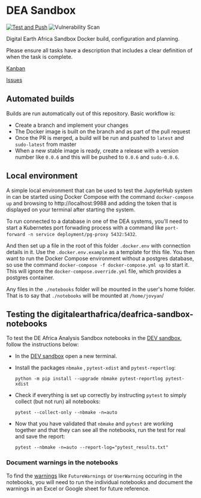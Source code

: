 # DEA Sandbox

[![Test and Push](https://github.com/digitalearthafrica/deafrica-sandbox/actions/workflows/docker-sandbox-cache.yml/badge.svg)](https://github.com/digitalearthafrica/deafrica-sandbox/actions/workflows/docker-sandbox-cache.yml)
![Vulnerability Scan](https://github.com/digitalearthafrica/dea-sandbox/workflows/Vulnerability%20Scan/badge.svg)

Digital Earth Africa Sandbox Docker build, configuration and planning.

Please ensure all tasks have a description that includes a clear definition of when the task is complete.

[Kanban](https://github.com/digitalearthafrica/dea-sandbox/projects/1)

[Issues](https://github.com/digitalearthafrica/dea-sandbox/issues)

## Automated builds

Builds are run automatically out of this repository. Basic workflow is:

- Create a branch and implement your changes
- The Docker image is built on the branch and as part of the pull request
- Once the PR is merged, a build will be run and pushed to `latest` and `sudo-latest` from master
- When a new stable image is ready, create a release with a version number like `0.0.6` and
this will be pushed to `0.0.6` and `sudo-0.0.6`.

## Local environment

A simple local environment that can be used to test the JupyterHub system in can be started using Docker Compose
with the command `docker-compose up` and browsing to http://localhost:9988 and adding the token that is displayed
on your terminal after starting the system.

To run connected to a database in one of the DEA systems, you'll need to start a Kubernetes port forwading process
with a command like `port-forward -n service deployment/pg-proxy 5432:5432`.

And then set up a file in the root of this folder `.docker.env` with connection details in it. Use the
`.docker.env.example` as a template for this file. You then want to run the Docker Compose environment without a
postgres database, so use the command `docker-compose -f docker-compose.yml up` to start it. This will ignore
the `docker-compose.override.yml` file, which provides a postgres container.

Any files in the `./notebooks` folder will be mounted in the user's home folder. That is to say that `./notebooks`
will be mounted at `/home/jovyan`/


## Testing the digitalearthafrica/deafrica-sandbox-notebooks

To test the DE Africa Analysis Sandbox notebooks in the [DEV sandbox](https://sandbox.dev.digitalearth.africa/), follow the instructions below:

- In the [DEV sandbox](https://sandbox.dev.digitalearth.africa/) open a  new terminal.
- Install the packages `nbmake` , `pytest-xdist` and `pytest-reportlog`:
    
    ```
    python -m pip install --upgrade nbmake pytest-reportlog pytest-xdist
    ```

- Check if everything is set up correctly by instructing `pytest` to simply collect (but not run) all notebooks:

    ```
    pytest --collect-only --nbmake -n=auto
    ```
    
- Now that you have validated that `nbmake` and `pytest` are working together and that they can see all the notebooks, run the test for real and save the report: 

    ```
    pytest --nbmake -n=auto --report-log="pytest_results.txt"
    ```


### Document warnings in the notebooks

To find the [warnings](https://docs.python.org/3/library/warnings.html#warning-categories) like `FutureWarnings` or `UserWarning` occuring in the notebooks, you will need to run the individual notebooks and document the warnings in an Excel or Google sheet for future reference. 
